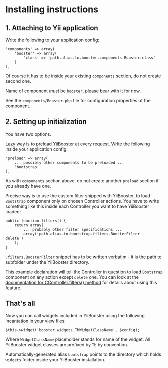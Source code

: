 # Installing instructions

## 1. Attaching to Yii application

Write the following to your application config:

    'components' => array(
        'booster' => array(
            'class' => 'path.alias.to.booster.components.Booster.class'
        )
    ),

Of course it has to be inside your existing `components` section, do not create second one.

Name of component _must_ be `booster`, please bear with it for now.

See the `components/Booster.php` file for configuration properties of the component.

## 2. Setting up initialization

You have two options.

Lazy way is to preload YiiBooster at every request. Write the following inside your application config:

    'preload' => array(
        ... possibly other components to be preloaded ...
        'bootstrap'
    ),

As with `components` section above, do not create another `preload` section if you already have one.

Precise way is to use the custom filter shipped with YiiBooster, to load `Bootstrap` component only on chosen Controller actions.
You have to write something like this inside each Controller you want to have YiiBooster loaded:

    public function filters() {
        return array(
            ... probably other filter specifications ...
            array('path.alias.to.bootstrap.filters.BoosterFilter - delete')
        );
    }

`.filters.BoosterFilter` snippet has to be written verbatim - it is the path to subfolder under the YiiBooster directory.

This example declaration will tell the Controller in question to load `Bootstrap` component on any action except `delete` one.
You can look at the [documentation for CController.filters() method](http://www.yiiframework.com/doc/api/CController#filters-detail)
for details about using this feature.

## That's all

Now you can call widgets included in YiiBooster using the following incantation in your view files:

    $this->widget('booster.widgets.TbWidgetClassName', $config);

Where `WidgetClassName` placeholder stands for name of the widget.
All YiiBooster widget classes are prefixed by `Tb` by convention.

Automatically-generated alias `bootstrap` points to the directory which holds `widgets` folder inside your YiiBooster installation.



